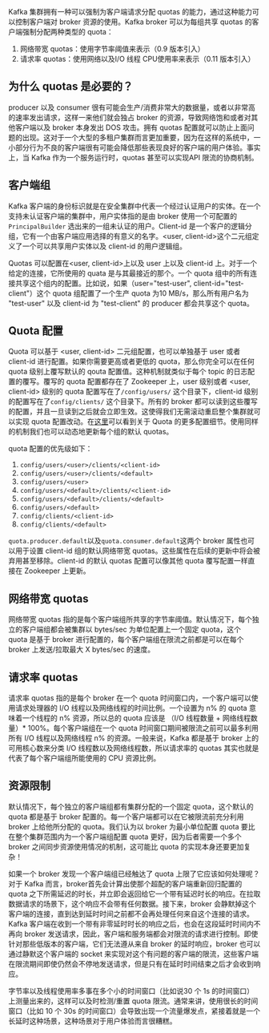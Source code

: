 Kafka 集群拥有一种可以强制为客户端请求分配 quotas 的能力，通过这种能力可以控制客户端对 broker 资源的使用。Kafka broker 可以为每组共享 quotas 的客户端强制分配两种类型的 quota：

1. 网络带宽 quotas：使用字节率阈值来表示（0.9 版本引入）
2. 请求率 quotas：使用网络以及I/O 线程 CPU使用率来表示（0.11 版本引入）

## 为什么 quotas 是必要的？

producer 以及 consumer 很有可能会生产/消费非常大的数据量，或者以非常高的速率发出请求，这样一来他们就会独占 broker 的资源，导致网络饱和或者对其他客户端以及 broker 本身发出 DOS 攻击。拥有 quotas 配置就可以防止上面问题的出现。这对于一个大型的多租户集群而言更加重要，因为在这样的系统中，一小部分行为不良的客户端很有可能会降低那些表现良好的客户端的用户体验。事实上，当 Kafka 作为一个服务运行时，quotas 甚至可以实现API 限流的协商机制。

## 客户端组

Kafka 客户端的身份标识就是在安全集群中代表一个经过认证用户的实体。在一个支持未认证客户端的集群中，用户实体指的是由 broker 使用一个可配置的`PrincipalBuilder` 选出来的一组未认证的用户。Client-id 是一个客户的逻辑分组，它有一个由客户端应用选择的有意义的名字。<user, client-id>这个二元组定义了一个可以共享用户实体以及 client-id 的用户逻辑组。

Quotas 可以配置在<user, client-id>上以及 user 上以及 client-id 上。对于一个给定的连接，它所使用的 quata 是与其最接近的那个。一个 quota 组中的所有连接共享这个组内的配置。比如说，如果（user="test-user", client-id="test-client"）这个 quota 组配置了一个生产 quota 为10 MB/s，那么所有用户名为 "test-user" 以及 client-id 为 "test-client" 的 producer 都会共享这个 quota。

## Quota 配置



Quota 可以基于 <user, client-id> 二元组配置，也可以单独基于 user 或者 client-id 进行配置。如果你需要更高或者更低的 quota，那么你完全可以在任何 quota 级别上覆写默认的 qouta 配置值。这种机制就类似于每个 topic 的日志配置的覆写。覆写的 quota 配置都存在了 Zookeeper 上，user 级别或者 <user, client-id> 级别的 quota 配置写在了`/config/users/` 这个目录下，client-id 级别的配置写在了`config/clients/` 这个目录下。所有的 broker 都可以读到这些覆写的配置，并且一旦读到之后就会立即生效。这使得我们无需滚动重启整个集群就可以实现 quota 配置改动。在[这里](https://kafka.apache.org/20/documentation.html#quotas)可以看到关于 Quota 的更多配置细节。使用同样的机制我们也可以动态地更新每个组的默认 quotas。

quota 配置的优先级如下：

1. `config/users/<user>/clients/<client-id>` 
2. `config/users/<user>/clients/<default>` 
3. `config/users/<user>`
4. `config/users/<default>/clients/<client-id>` 
5. `config/users/<default>/clients/<default>` 
6. `config/users/<default>`
7. `config/clients/<client-id>`
8. `config/clients/<default>` 

`quota.producer.default`以及`quota.consumer.default`这两个 broker 属性也可以用于设置 client-id 组的默认网络带宽 quotas。这些属性在后续的更新中将会被弃用甚至移除。client-id 的默认 quotas 配置可以像其他 quota 覆写配置一样直接在 Zookeeper 上更新。

## 网络带宽 quotas

网络带宽 quotas 指的是每个客户端组所共享的字节率阈值。默认情况下，每个独立的客户端组都会被集群以 bytes/sec 为单位配置上一个固定 quota，这个 quota 是基于 broker 进行配置的，每个客户端组在限流之前都是可以在每个 broker 上发送/拉取最大 X bytes/sec 的速度。

## 请求率 quotas

请求率 quotas 指的是每个 broker 在一个 quota 时间窗口内，一个客户端可以使用请求处理器的 I/O 线程以及网络线程的时间比例。一个设置为 n% 的 quota 意味着一个线程的 n% 资源，所以总的 quota 应该是 （I/O 线程数量 + 网络线程数量）* 100%。每个客户端组在一个 quota 时间窗口期间被限流之前可以最多利用所有 I/O 线程以及网络线程 n% 的资源。一般来说，Kafka 都是基于 broker 上的可用核心数来分类 I/O 线程数以及网络线程数，所以请求率的 quotas 其实也就是代表了每个客户端组所能使用的 CPU 资源比例。

## 资源限制

默认情况下，每个独立的客户端组都有集群分配的一个固定 quota，这个默认的 quota 都是基于 broker 配置的。每一个客户端都可以在它被限流前充分利用 broker 上给他所分配的 quota。我们认为以 broker 为最小单位配置 quota 要比在整个集群范围内为一个客户端组配置 quota 更好，因为后者需要一个多个 broker 之间同步资源使用情况的机制，这可能比 quota 的实现本身还要更加复杂！

如果一个 broker 发现一个客户端组已经触达了 quota 上限了它应该如何处理呢？对于 Kafka 而言，broker首先会计算出使那个超配的客户端重新回归配置的 quota 之下所需延迟的时长，并立即会返回给它一个带有延迟时长的响应。在拉取数据请求的场景下，这个响应不会带有任何数据。接下来，broker 会静默掉这个客户端的连接，直到达到延时时间之前都不会再处理任何来自这个连接的请求。Kafka 客户端在收到一个带有非零延时时长的响应之后，也会在这段延时时间内不再向 broker 发送请求，因此，客户端和服务端都会对限流的请求进行控制。即使针对那些低版本的客户端，它们无法遵从来自 broker 的延时响应，broker 也可以通过静默这个客户端的 socket 来实现对这个有问题的客户端的限流，这些客户端在限流期间即使仍然会不停地发送请求，但是只有在延时时间结束之后才会收到响应。

字节率以及线程使用率多事在多个小的时间窗口（比如说30 个 1s 的时间窗口）上测量出来的，这样可以及时检测/重置 quota 限流。通常来讲，使用很长的时间窗口（比如 10 个 30s 的时间窗口）会导致出现一个流量爆发点，紧接着就是一个长延时这种场景，这种场景对于用户体验而言很糟糕。